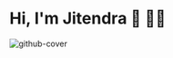 # Hi, I'm Jitendra 👋 👨‍💻

![github-cover](https://user-images.githubusercontent.com/13834745/144031899-7282fdba-3dc9-4acb-8445-c2e7554ba6a8.png)

<!--
**onejeet/onejeet** is a ✨ _special_ ✨ repository because its `README.md` (this file) appears on your GitHub profile.

Here are some ideas to get you started:

- 🔭 I’m currently working on ...
- 🌱 I’m currently learning ...
- 👯 I’m looking to collaborate on ...
- 🤔 I’m looking for help with ...
- 💬 Ask me about ...
- 📫 How to reach me: ...
- 😄 Pronouns: ...
- ⚡ Fun fact: ...
-->
